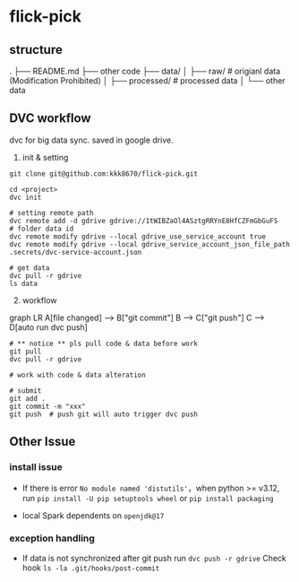 # flick-pick

## structure

.
├── README.md
├── other code
├── data/
│	├── raw/        # origianl data (Modification Prohibited)
│	├── processed/  # processed data
│   └── other data
 

## DVC workflow

dvc for big data sync. saved in google drive.

1. init & setting

```
git clone git@github.com:kkk8670/flick-pick.git

cd <project>
dvc init

# setting remote path
dvc remote add -d gdrive gdrive://1tWIBZaOl4ASztgRRYnE8HfCZFmGbGuFS   # folder data id
dvc remote modify gdrive --local gdrive_use_service_account true
dvc remote modify gdrive --local gdrive_service_account_json_file_path .secrets/dvc-service-account.json

# get data
dvc pull -r gdrive
ls data
```

2. workflow

graph LR
    A[file changed] --> B["git commit"]
    B --> C["git push"]
    C --> D[auto run dvc push]
```
# ** notice ** pls pull code & data before work
git pull 
dvc pull -r gdrive

# work with code & data alteration

# submit
git add .
git commit -m "xxx"
git push  # push git will auto trigger dvc push
```


## Other Issue

### install issue

- If there is error `No module named 'distutils'`，when python >= v3.12, 
run 
	`pip install -U pip setuptools wheel`
or 
	`pip install packaging`

- local Spark dependents on `openjdk@17`

### exception handling

- If data is not synchronized after git push
run
	`dvc push -r gdrive`
Check hook
	`ls -la .git/hooks/post-commit`
